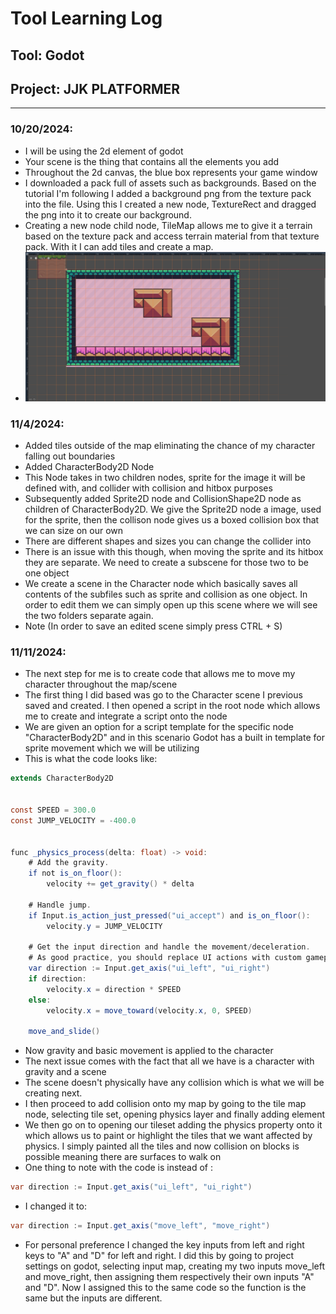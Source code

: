 # Tool Learning Log

## Tool: **Godot**

## Project: **JJK PLATFORMER**

---

### 10/20/2024:
* I will be using the 2d element of godot
* Your scene is the thing that contains all the elements you add
* Throughout the 2d canvas, the blue box represents your game window
* I downloaded a pack full of assets such as backgrounds. Based on the tutorial I'm following I added a background png from the texture pack into the file. Using this I created a new node, TextureRect and dragged the png into it to create our background.
* Creating a new node child node, TileMap allows me to give it a terrain based on the texture pack and access terrain material from that texture pack. With it I can add tiles and create a map.
* ![alt text](image1.png)

### 11/4/2024:
* Added tiles outside of the map eliminating the chance of my character falling out boundaries
* Added CharacterBody2D Node
* This Node takes in two children nodes, sprite for the image it will be defined with, and collider with collision and hitbox purposes
* Subsequently added Sprite2D node and CollisionShape2D node as children of CharacterBody2D. We give the Sprite2D node a image, used for the sprite, then the collison node gives us a boxed collision box that we can size on our own
* There are different shapes and sizes you can change the collider into
* There is an issue with this though, when moving the sprite and its hitbox they are separate. We need to create a subscene for those two to be one object
* We create a scene in the Character node which basically saves all contents of the subfiles such as sprite and collision as one object. In order to edit them we can simply open up this scene where we will see the two folders separate again.
* Note (In order to save an edited scene simply press CTRL + S)

### 11/11/2024:
* The next step for me is to create code that allows me to move my character throughout the map/scene
* The first thing I did based was go to the Character scene I previous saved and created. I then opened a script in the root node which allows me to create and integrate a script onto the node
* We are given an option for a script template for the specific node "CharacterBody2D" and in this scenario Godot has a built in template for sprite movement which we will be utilizing
* This is what the code looks like:
```java
extends CharacterBody2D


const SPEED = 300.0
const JUMP_VELOCITY = -400.0


func _physics_process(delta: float) -> void:
	# Add the gravity.
	if not is_on_floor():
		velocity += get_gravity() * delta

	# Handle jump.
	if Input.is_action_just_pressed("ui_accept") and is_on_floor():
		velocity.y = JUMP_VELOCITY

	# Get the input direction and handle the movement/deceleration.
	# As good practice, you should replace UI actions with custom gameplay actions.
	var direction := Input.get_axis("ui_left", "ui_right")
	if direction:
		velocity.x = direction * SPEED
	else:
		velocity.x = move_toward(velocity.x, 0, SPEED)

	move_and_slide()

```
* Now gravity and basic movement is applied to the character
* The next issue comes with the fact that all we have is a character with gravity and a scene
* The scene doesn't physically have any collision which is what we will be creating next.
* I then proceed to add collision onto my map by going to the tile map node, selecting tile set, opening physics layer and finally adding element
* We then go on to opening our tileset adding the physics property onto it which allows us to paint or highlight the tiles that we want affected by physics. I simply painted all the tiles and now collision on blocks is possible meaning there are surfaces to walk on
* One thing to note with the code is instead of :
```java
var direction := Input.get_axis("ui_left", "ui_right")
```
* I changed it to:
```java
var direction := Input.get_axis("move_left", "move_right")
```
* For personal preference I changed the key inputs from left and right keys to "A" and "D" for left and right. I did this by going to project settings on godot, selecting input map, creating my two inputs move_left and move_right, then assigning them respectively their own inputs "A" and "D". Now I assigned this to the same code so the function is the same but the inputs are different.

<!--
* Links you used today (websites, videos, etc)
* Things you tried, progress you made, etc
* Challenges, a-ha moments, etc
* Questions you still have
* What you're going to try next
-->
